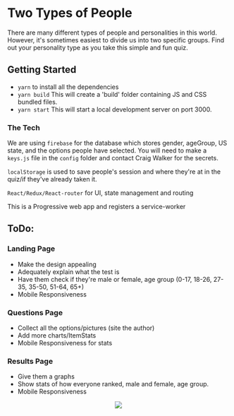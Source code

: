 # Two Types of People

There are many different types of people and personalities in this world. However, it's sometimes easiest to divide us into two specific groups. Find out your personality type as you take this simple and fun quiz.


## Getting Started

* `yarn` to install all the dependencies
* `yarn build` This will create a 'build' folder containing JS and CSS bundled files.
* `yarn start` This will start a local development server on port 3000.

### The Tech

We are using `firebase` for the database which stores gender, ageGroup, US state, and the options people have selected. You will need to make a `keys.js` file in the `config` folder and contact Craig Walker for the secrets.

`localStorage` is used to save people's session and where they're at in the quiz/if they've already taken it.

`React/Redux/React-router` for UI, state management and routing

This is a Progressive web app and registers a service-worker


## ToDo:

### Landing Page
* Make the design appealing
* Adequately explain what the test is
* Have them check if they're male or female, age group (0-17, 18-26, 27-35, 35-50, 51-64, 65+)
* Mobile Responsiveness

### Questions Page
* Collect all the options/pictures (site the author)
* Add more charts/ItemStats
* Mobile Responsiveness for stats

### Results Page
* Give them a graphs
* Show stats of how everyone ranked, male and female, age group.
* Mobile Responsiveness


<p align="center">
  <img src="https://upload.wikimedia.org/wikipedia/commons/thumb/1/17/Yin_yang.svg/200px-Yin_yang.svg.png">
</p>
